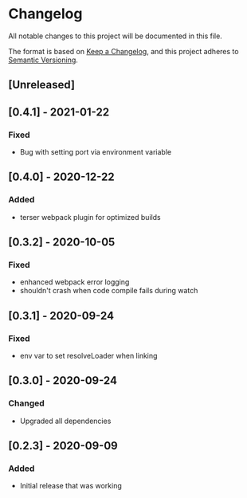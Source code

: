 # Changelog
All notable changes to this project will be documented in this file.

The format is based on [Keep a Changelog](https://keepachangelog.com/en/1.0.0/),
and this project adheres to [Semantic Versioning](https://semver.org/spec/v2.0.0.html).

## [Unreleased]

## [0.4.1] - 2021-01-22
### Fixed
- Bug with setting port via environment variable

## [0.4.0] - 2020-12-22
### Added
- terser webpack plugin for optimized builds

## [0.3.2] - 2020-10-05
### Fixed
- enhanced webpack error logging
- shouldn't crash when code compile fails during watch

## [0.3.1] - 2020-09-24
### Fixed
- env var to set resolveLoader when linking

## [0.3.0] - 2020-09-24
### Changed
- Upgraded all dependencies

## [0.2.3] - 2020-09-09
### Added
- Initial release that was working

